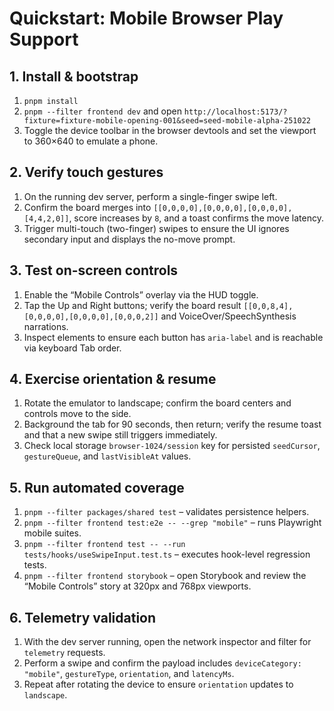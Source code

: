 # Quickstart: Mobile Browser Play Support

## 1. Install & bootstrap
1. `pnpm install`
2. `pnpm --filter frontend dev` and open `http://localhost:5173/?fixture=fixture-mobile-opening-001&seed=seed-mobile-alpha-251022`
3. Toggle the device toolbar in the browser devtools and set the viewport to 360×640 to emulate a phone.

## 2. Verify touch gestures
1. On the running dev server, perform a single-finger swipe left.
2. Confirm the board merges into `[[0,0,0,0],[0,0,0,0],[0,0,0,0],[4,4,2,0]]`, score increases by `8`, and a toast confirms the move latency.
3. Trigger multi-touch (two-finger) swipes to ensure the UI ignores secondary input and displays the no-move prompt.

## 3. Test on-screen controls
1. Enable the “Mobile Controls” overlay via the HUD toggle.
2. Tap the Up and Right buttons; verify the board result `[[0,0,8,4],[0,0,0,0],[0,0,0,0],[0,0,0,2]]` and VoiceOver/SpeechSynthesis narrations.
3. Inspect elements to ensure each button has `aria-label` and is reachable via keyboard Tab order.

## 4. Exercise orientation & resume
1. Rotate the emulator to landscape; confirm the board centers and controls move to the side.
2. Background the tab for 90 seconds, then return; verify the resume toast and that a new swipe still triggers immediately.
3. Check local storage `browser-1024/session` key for persisted `seedCursor`, `gestureQueue`, and `lastVisibleAt` values.

## 5. Run automated coverage
1. `pnpm --filter packages/shared test` – validates persistence helpers.
2. `pnpm --filter frontend test:e2e -- --grep "mobile"` – runs Playwright mobile suites.
3. `pnpm --filter frontend test -- --run tests/hooks/useSwipeInput.test.ts` – executes hook-level regression tests.
4. `pnpm --filter frontend storybook` – open Storybook and review the “Mobile Controls” story at 320px and 768px viewports.

## 6. Telemetry validation
1. With the dev server running, open the network inspector and filter for `telemetry` requests.
2. Perform a swipe and confirm the payload includes `deviceCategory: "mobile"`, `gestureType`, `orientation`, and `latencyMs`.
3. Repeat after rotating the device to ensure `orientation` updates to `landscape`.

